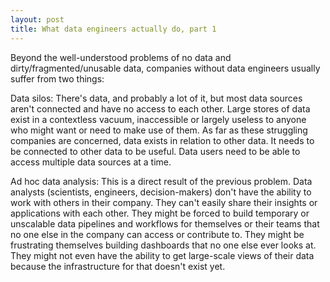 ```yaml
---
layout: post
title: What data engineers actually do, part 1
---
```


Beyond the well-understood problems of no data and dirty/fragmented/unusable data, companies without data engineers usually suffer from two things:

Data silos: There's data, and probably a lot of it, but most data sources aren't connected and have no access to each other. Large stores of data exist in a contextless vacuum, inaccessible or largely useless to anyone who might want or need to make use of them. As far as these struggling companies are concerned, data exists in relation to other data. It needs to be connected to other data to be useful. Data users need to be able to access multiple data sources at a time. 

Ad hoc data analysis: This is a direct result of the previous problem. Data analysts (scientists, engineers, decision-makers) don't have the ability to work with others in their company. They can't easily share their insights or applications with each other. They might be forced to build temporary or unscalable data pipelines and workflows for themselves or their teams that no one else in the company can access or contribute to. They might be frustrating themselves building dashboards that no one else ever looks at. They might not even have the ability to get large-scale views of their data because the infrastructure for that doesn't exist yet.


